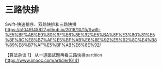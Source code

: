 # 三路快排

Swift-快速排序、双路快排和三路快排 
https://a1049145827.github.io/2018/10/15/Swift-%E5%BF%AB%E9%80%9F%E6%8E%92%E5%BA%8F%E3%80%81%E5%8F%8C%E8%B7%AF%E5%BF%AB%E6%8E%92%E5%92%8C%E4%B8%89%E8%B7%AF%E5%BF%AB%E6%8E%92/

【算法杂谈 1】 从一道面试题再看三路快排partition 
https://www.imooc.com/article/16141